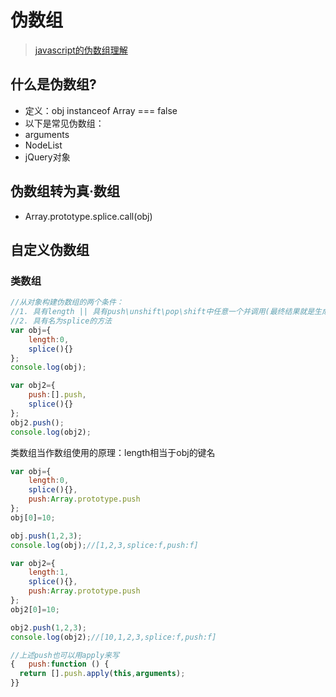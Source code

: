 # 伪数组
> [javascript的伪数组理解](http://www.cnblogs.com/Evan2z/p/3759927.html)

## 什么是伪数组?
- 定义：obj instanceof Array === false
- 以下是常见伪数组：
- arguments
- NodeList
- jQuery对象

## 伪数组转为真·数组
- Array.prototype.splice.call(obj)

## 自定义伪数组
### 类数组
```javascript
//从对象构建伪数组的两个条件：
//1. 具有length || 具有push\unshift\pop\shift中任意一个并调用(最终结果就是生成length这个属性)
//2. 具有名为splice的方法 
var obj={
    length:0,
    splice(){}
};
console.log(obj);

var obj2={
    push:[].push, 
    splice(){}
};
obj2.push();
console.log(obj2);
```
类数组当作数组使用的原理：length相当于obj的键名
```javascript
var obj={
    length:0,
    splice(){},
    push:Array.prototype.push
};
obj[0]=10;

obj.push(1,2,3);
console.log(obj);//[1,2,3,splice:f,push:f]

var obj2={
    length:1,
    splice(){},
    push:Array.prototype.push
};
obj2[0]=10;

obj2.push(1,2,3);
console.log(obj2);//[10,1,2,3,splice:f,push:f]

//上述push也可以用apply来写
{   push:function () {
  return [].push.apply(this,arguments);
}}
```